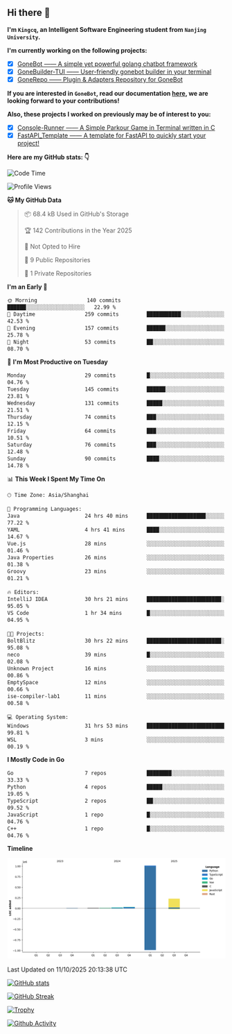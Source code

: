## Hi there 👋

**I'm `Kingcq`, an Intelligent Software Engineering student from `Nanjing University`.**

**I'm currently working on the following projects:**

- [x] [GoneBot —— A simple yet powerful golang chatbot framework](https://github.com/gonebot-dev/gonebot)
- [x] [GoneBuilder-TUI —— User-friendly gonebot builder in your terminal](https://github.com/gonebot-dev/gonebuilder-tui)
- [x] [GoneRepo —— Plugin & Adapters Repository for GoneBot](https://github.com/gonebot-dev/gonerepo)

**If you are interested in `GoneBot`, read our documentation [here](https://gonebot-dev.github.io/), we are looking forward to your contributions!**

**Also, these projects I worked on previously may be of interest to you:**

- [x] [Console-Runner —— A Simple Parkour Game in Terminal written in C](https://github.com/Kingcxp/Console-Runners)
- [x] [FastAPI_Template —— A template for FastAPI to quickly start your project!](https://github.com/Kingcxp/FastAPI_Template)

**Here are my GitHub stats: 👇**
<!--START_SECTION:waka-->
![Code Time](http://img.shields.io/badge/Code%20Time-1%2C929%20hrs%2053%20mins-blue)

![Profile Views](http://img.shields.io/badge/Profile%20Views-2-blue)

**🐱 My GitHub Data** 

> 📦 68.4 kB Used in GitHub's Storage 
 > 
> 🏆 142 Contributions in the Year 2025
 > 
> 🚫 Not Opted to Hire
 > 
> 📜 9 Public Repositories 
 > 
> 🔑 1 Private Repositories 
 > 
**I'm an Early 🐤** 

```text
🌞 Morning                140 commits         ██████░░░░░░░░░░░░░░░░░░░   22.99 % 
🌆 Daytime                259 commits         ███████████░░░░░░░░░░░░░░   42.53 % 
🌃 Evening                157 commits         ██████░░░░░░░░░░░░░░░░░░░   25.78 % 
🌙 Night                  53 commits          ██░░░░░░░░░░░░░░░░░░░░░░░   08.70 % 
```
📅 **I'm Most Productive on Tuesday** 

```text
Monday                   29 commits          █░░░░░░░░░░░░░░░░░░░░░░░░   04.76 % 
Tuesday                  145 commits         ██████░░░░░░░░░░░░░░░░░░░   23.81 % 
Wednesday                131 commits         █████░░░░░░░░░░░░░░░░░░░░   21.51 % 
Thursday                 74 commits          ███░░░░░░░░░░░░░░░░░░░░░░   12.15 % 
Friday                   64 commits          ███░░░░░░░░░░░░░░░░░░░░░░   10.51 % 
Saturday                 76 commits          ███░░░░░░░░░░░░░░░░░░░░░░   12.48 % 
Sunday                   90 commits          ████░░░░░░░░░░░░░░░░░░░░░   14.78 % 
```


📊 **This Week I Spent My Time On** 

```text
🕑︎ Time Zone: Asia/Shanghai

💬 Programming Languages: 
Java                     24 hrs 40 mins      ███████████████████░░░░░░   77.22 % 
YAML                     4 hrs 41 mins       ████░░░░░░░░░░░░░░░░░░░░░   14.67 % 
Vue.js                   28 mins             ░░░░░░░░░░░░░░░░░░░░░░░░░   01.46 % 
Java Properties          26 mins             ░░░░░░░░░░░░░░░░░░░░░░░░░   01.38 % 
Groovy                   23 mins             ░░░░░░░░░░░░░░░░░░░░░░░░░   01.21 % 

🔥 Editors: 
IntelliJ IDEA            30 hrs 21 mins      ████████████████████████░   95.05 % 
VS Code                  1 hr 34 mins        █░░░░░░░░░░░░░░░░░░░░░░░░   04.95 % 

🐱‍💻 Projects: 
BoltBlitz                30 hrs 22 mins      ████████████████████████░   95.08 % 
neco                     39 mins             █░░░░░░░░░░░░░░░░░░░░░░░░   02.08 % 
Unknown Project          16 mins             ░░░░░░░░░░░░░░░░░░░░░░░░░   00.86 % 
EmptySpace               12 mins             ░░░░░░░░░░░░░░░░░░░░░░░░░   00.66 % 
ise-compiler-lab1        11 mins             ░░░░░░░░░░░░░░░░░░░░░░░░░   00.58 % 

💻 Operating System: 
Windows                  31 hrs 53 mins      █████████████████████████   99.81 % 
WSL                      3 mins              ░░░░░░░░░░░░░░░░░░░░░░░░░   00.19 % 
```

**I Mostly Code in Go** 

```text
Go                       7 repos             ████████░░░░░░░░░░░░░░░░░   33.33 % 
Python                   4 repos             █████░░░░░░░░░░░░░░░░░░░░   19.05 % 
TypeScript               2 repos             ██░░░░░░░░░░░░░░░░░░░░░░░   09.52 % 
JavaScript               1 repo              █░░░░░░░░░░░░░░░░░░░░░░░░   04.76 % 
C++                      1 repo              █░░░░░░░░░░░░░░░░░░░░░░░░   04.76 % 
```



**Timeline**

![Lines of Code chart](https://raw.githubusercontent.com/Kingcxp/Kingcxp/main/assets/bar_graph.png)


 Last Updated on 11/10/2025 20:13:38 UTC
<!--END_SECTION:waka-->

[![GitHub stats](https://github-readme-stats.vercel.app/api?username=Kingcxp&show_icons=true&count_private=true&theme=aura&hide_border=true&icon_color=FF4500&text_color=76EE00)](https://github.com/anuraghazra/github-readme-stats)    

[![GitHub Streak](https://github-readme-streak-stats.herokuapp.com/?user=Kingcxp&hide_border=true&theme=catppuccin-macchiato)](https://git.io/streak-stats)

[![Trophy](https://github-profile-trophy.vercel.app/?username=Kingcxp&theme=dracula)](https://github.com/ryo-ma/github-profile-trophy)

[![Github Activity](https://github-readme-activity-graph.vercel.app/graph?username=Kingcxp&theme=tokyo-night&hide_border=true)](https://github.com/ashutosh00710/github-readme-activity-graph)